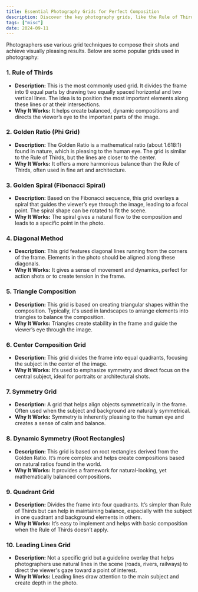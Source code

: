 ```yaml
---
title: Essential Photography Grids for Perfect Composition
description: Discover the key photography grids, like the Rule of Thirds and Golden Ratio, that help you create balanced and captivating shots. This guide simplifies how these grids can improve your photo composition, making every shot more professional and visually appealing.
tags: ["misc"]
date: 2024-09-11
---
```


Photographers use various grid techniques to compose their shots and achieve visually pleasing results. Below are some popular grids used in photography:

### 1. Rule of Thirds

- **Description:** This is the most commonly used grid. It divides the frame into 9 equal parts by drawing two equally spaced horizontal and two vertical lines. The idea is to position the most important elements along these lines or at their intersections.
- **Why It Works:** It helps create balanced, dynamic compositions and directs the viewer’s eye to the important parts of the image.

### 2. Golden Ratio (Phi Grid)

- **Description:** The Golden Ratio is a mathematical ratio (about 1.618:1) found in nature, which is pleasing to the human eye. The grid is similar to the Rule of Thirds, but the lines are closer to the center.
- **Why It Works:** It offers a more harmonious balance than the Rule of Thirds, often used in fine art and architecture.

### 3. Golden Spiral (Fibonacci Spiral)

- **Description:** Based on the Fibonacci sequence, this grid overlays a spiral that guides the viewer’s eye through the image, leading to a focal point. The spiral shape can be rotated to fit the scene.
- **Why It Works:** The spiral gives a natural flow to the composition and leads to a specific point in the photo.

### 4. Diagonal Method

- **Description:** This grid features diagonal lines running from the corners of the frame. Elements in the photo should be aligned along these diagonals.
- **Why It Works:** It gives a sense of movement and dynamics, perfect for action shots or to create tension in the frame.

### 5. Triangle Composition

- **Description:** This grid is based on creating triangular shapes within the composition. Typically, it's used in landscapes to arrange elements into triangles to balance the composition.
- **Why It Works:** Triangles create stability in the frame and guide the viewer’s eye through the image.

### 6. Center Composition Grid

- **Description:** This grid divides the frame into equal quadrants, focusing the subject in the center of the image.
- **Why It Works:** It’s used to emphasize symmetry and direct focus on the central subject, ideal for portraits or architectural shots.

### 7. Symmetry Grid

- **Description:** A grid that helps align objects symmetrically in the frame. Often used when the subject and background are naturally symmetrical.
- **Why It Works:** Symmetry is inherently pleasing to the human eye and creates a sense of calm and balance.

### 8. Dynamic Symmetry (Root Rectangles)

- **Description:** This grid is based on root rectangles derived from the Golden Ratio. It’s more complex and helps create compositions based on natural ratios found in the world.
- **Why It Works:** It provides a framework for natural-looking, yet mathematically balanced compositions.

### 9. Quadrant Grid

- **Description:** Divides the frame into four quadrants. It’s simpler than Rule of Thirds but can help in maintaining balance, especially with the subject in one quadrant and background elements in others.
- **Why It Works:** It’s easy to implement and helps with basic composition when the Rule of Thirds doesn’t apply.

### 10. Leading Lines Grid

- **Description:** Not a specific grid but a guideline overlay that helps photographers use natural lines in the scene (roads, rivers, railways) to direct the viewer's gaze toward a point of interest.
- **Why It Works:** Leading lines draw attention to the main subject and create depth in the photo.
